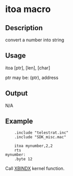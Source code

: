 # itoa macro

## Description

convert a number into string

## Usage

itoa [ptr], [len], [char]

ptr may be: (ptr), address

## Output

N/A

## Example

```ca65
    .include "telestrat.inc"
    .include "SDK_misc.mac"

    itoa mynumber,2,2
    rts
mynumber:
    .byte 12
```

Call [XBINDX](../../../developer_manual/kernel/primitives/xbindx) kernel function.
